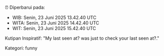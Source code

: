 ⏰ Diperbarui pada:
- WIB: Senin, 23 Juni 2025 13.42.40 UTC
- WITA: Senin, 23 Juni 2025 14.42.40 UTC
- WIT: Senin, 23 Juni 2025 15.42.40 UTC

Kutipan Inspiratif:
"My last seen at? was just to check your last seen at?."


Kategori: funny

